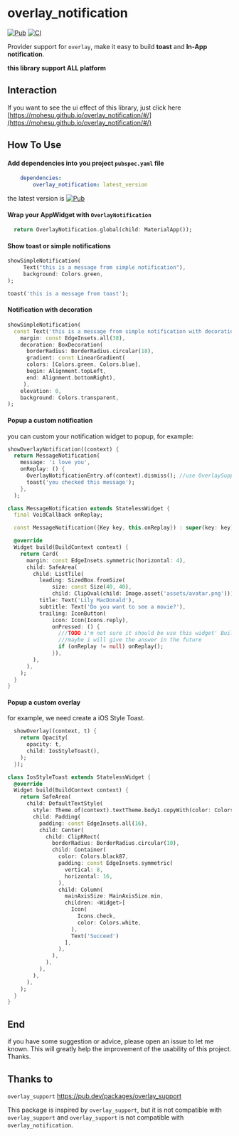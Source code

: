 # overlay_notification

[![Pub](https://img.shields.io/pub/v/overlay_notification?color=blue&style=plastic)](https://pub.dev/packages/overlay_notification)
[![CI](https://github.com/mohesu/overlay_notification/workflows/CI/badge.svg?style=plastic)](https://github.com/mohesu/overlay_notification/actions)

Provider support for `overlay`, make it easy to build **toast** and **In-App notification**.

**this library support ALL platform**

## Interaction

If you want to see the ui effect of this library, just click
here [https://mohesu.github.io/overlay_notification/#/](https://mohesu.github.io/overlay_notification/#/)

## How To Use

#### Add dependencies into you project `pubspec.yaml` file

```yaml
    dependencies:
        overlay_notification: latest_version
```
the latest version is [![Pub](https://img.shields.io/pub/v/overlay_notification?color=blue&style=plastic)](https://pub.dev/packages/overlay_notification)

#### Wrap your AppWidget with `OverlayNotification`

```dart #build()
  return OverlayNotification.global(child: MaterialApp());
```

#### Show toast or simple notifications

```dart
showSimpleNotification(
     Text("this is a message from simple notification"),
     background: Colors.green,
);

toast('this is a message from toast');

```

#### Notification with decoration

```dart
showSimpleNotification(
  const Text('this is a message from simple notification with decoration'),
    margin: const EdgeInsets.all(38),
    decoration: BoxDecoration(
      borderRadius: BorderRadius.circular(18),
      gradient: const LinearGradient(
      colors: [Colors.green, Colors.blue],
      begin: Alignment.topLeft,
      end: Alignment.bottomRight),
     ),
    elevation: 0,
    background: Colors.transparent,
);
```

#### Popup a custom notification

you can custom your notification widget to popup, for example:

```dart
showOverlayNotification((context) {
  return MessageNotification(
    message: 'i love you',
    onReplay: () {
      OverlayNotificationEntry.of(context).dismiss(); //use OverlaySupportEntry to dismiss overlay
      toast('you checked this message');
    },
  );
```

```dart MessageNotification Class
class MessageNotification extends StatelessWidget {
  final VoidCallback onReplay;

  const MessageNotification({Key key, this.onReplay}) : super(key: key);

  @override
  Widget build(BuildContext context) {
    return Card(
      margin: const EdgeInsets.symmetric(horizontal: 4),
      child: SafeArea(
        child: ListTile(
          leading: SizedBox.fromSize(
              size: const Size(40, 40),
              child: ClipOval(child: Image.asset('assets/avatar.png'))),
          title: Text('Lily MacDonald'),
          subtitle: Text('Do you want to see a movie?'),
          trailing: IconButton(
              icon: Icon(Icons.reply),
              onPressed: () {
                ///TODO i'm not sure it should be use this widget' BuildContext to create a Dialog
                ///maybe i will give the answer in the future
                if (onReplay != null) onReplay();
              }),
        ),
      ),
    );
  }
}
```

#### Popup a custom overlay

for example, we need create a iOS Style Toast.

```dart
  showOverlay((context, t) {
    return Opacity(
      opacity: t,
      child: IosStyleToast(),
    );
  });
```

```dart
class IosStyleToast extends StatelessWidget {
  @override
  Widget build(BuildContext context) {
    return SafeArea(
      child: DefaultTextStyle(
        style: Theme.of(context).textTheme.body1.copyWith(color: Colors.white),
        child: Padding(
          padding: const EdgeInsets.all(16),
          child: Center(
            child: ClipRRect(
              borderRadius: BorderRadius.circular(10),
              child: Container(
                color: Colors.black87,
                padding: const EdgeInsets.symmetric(
                  vertical: 8,
                  horizontal: 16,
                ),
                child: Column(
                  mainAxisSize: MainAxisSize.min,
                  children: <Widget>[
                    Icon(
                      Icons.check,
                      color: Colors.white,
                    ),
                    Text('Succeed')
                  ],
                ),
              ),
            ),
          ),
        ),
      ),
    );
  }
}

```

## End

if you have some suggestion or advice, please open an issue to let me known.
This will greatly help the improvement of the usability of this project.
Thanks.

## Thanks to

`overlay_support` https://pub.dev/packages/overlay_support

This package is inspired by `overlay_support`, but it is not compatible with `overlay_support` and `overlay_support` is not compatible with `overlay_notification`.
